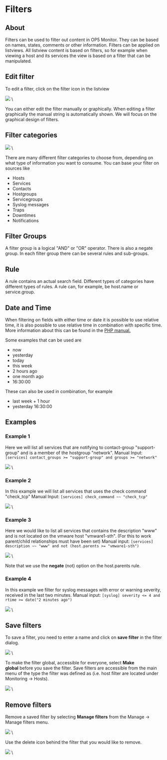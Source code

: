 # Filters

## About

Filters can be used to filter out content in OP5 Monitor. They can be based on names, states, comments or other information.
Filters can be applied on listviews. All listview content is based on filters, so for example when viewing a host and its services the view is based on a filter that can be manipulated.

## Edit filter

To edit a filter, click on the filter icon in the listview

![](images/16482332/18481371.png) \


You can either edit the filter manually or graphically. When editing a filter graphically the manual string is automatically shown. We will focus on the graphical design of filters.

## Filter categories

![](images/16482332/18481372.png) \


There are many different filter categories to choose from, depending on what type of information you want to consume.
You can base your filter on sources like

- Hosts
- Services
- Contacts
- Hostgroups
- Servicegroups
- Syslog messages
- Traps
- Downtimes
- Notifications

## Filter Groups

A filter group is a logical "AND" or "OR" operator. There is also a negate group.
In each filter group there can be several rules and sub-groups.

## Rule

A rule contains an actual search field. Different types of categories have different types of rules. A rule can, for example, be host.name or service.group.

## Date and Time

When filtering on fields with either time or date it is possible to use relative time, it is also possible to use relative time in combination with specific time. More information about this can be found in the [PHP manual.](http://php.net/manual/en/datetime.formats.php)

Some examples that can be used are

- now
- yesterday
- today
- this week
- 2 hours ago
- one month ago
- 16:30:00

These can also be used in combination, for example

- last week + 1 hour
- yesterday 16:30:00

## Examples

### Example 1

Here we will list all services that are notifying to contact-group "support-group" and is a member of the hostgroup "network".
Manual Input: `[services] contact_groups >= "support-group" and groups >= "network"`

![](images/16482332/18481373.png) \


### Example 2

In this example we will list all services that uses the check command "check\_tcp"
Manual Input: `[services] check_command ~~ "check_tcp"`

![](images/16482332/18481374.png) \


### Example 3

Here we would like to list all services that contains the description "www" and is not located on the vmware host "vmware1-sth". (For this to work parent/child relationships must have been set)
Manual input: `[services] description ~~ "www" and not (host.parents >= "vmware1-sth")`

![](images/16482332/18481375.png) \


Note that we use the **negate** (not) option on the host.parents rule.

### Example 4

In this example we filter for syslog messages with error or warning severity, received in the last two minutes.
Manual input: `[syslog] severity <= 4 and rtime >= date("2 minutes ago")`

![](images/16482332/18481376.png) \


## Save filters

To save a filter, you need to enter a name and click on **save filter** in the filter dialog.

![](images/16482332/18481377.png) \


To make the filter global, accessible for everyone, select **Make global** before you save the filter.
Save filters are accessible from the main menu of the type the filter was defined as (i.e. host filter are located under Monitoring -\> Hosts).

![](images/16482332/18481378.png) \


## Remove filters

Remove a saved filter by selecting **Manage filters** from the Manage -\> Manage filters menu.

![](images/16482332/18481379.png) \


Use the delete icon behind the filter that you would like to remove.

![](images/16482332/18481385.png) \


